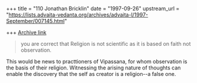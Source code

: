 +++
title = "110 Jonathan Bricklin"
date = "1997-09-26"
upstream_url = "https://lists.advaita-vedanta.org/archives/advaita-l/1997-September/007145.html"

+++
[Archive link](https://lists.advaita-vedanta.org/archives/advaita-l/1997-September/007145.html)

> you are correct
> that Religion is not scientific as it is based on faith not observation.

This would be news to practtioners of Vipassana, for whom observation is
the basis of their religion.  Witnessing the arising nature of thoughts can
enable the discovery that the self as creator is a religion--a false one.

